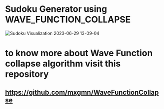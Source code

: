 # Sudoku Generator using WAVE_FUNCTION_COLLAPSE
![Sudoku Visualization 2023-06-29 13-09-04](https://github.com/soumyadeep9474/Sudoku-Generator-using-WAVE_FUNCTION_COLLAPSE/assets/105192349/e2b2ecdf-e7e7-4f52-9888-b0d85ea21246)
##
# to know more about Wave Function collapse algorithm visit this repository
## https://github.com/mxgmn/WaveFunctionCollapse
